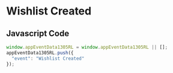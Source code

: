 # Wishlist Created

## Javascript Code
```js
window.appEventData1305RL = window.appEventData1305RL || [];
appEventData1305RL.push({
  "event": "Wishlist Created"
});
```




